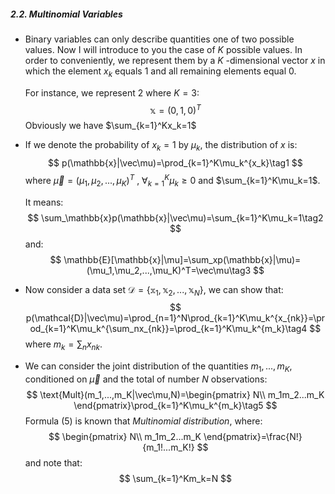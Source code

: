 ##### **2.2. Multinomial Variables**

* Binary variables can only describe quantities one of two possible values. Now I will introduce to you the case of $K$ possible values. In order to conveniently, we represent them by a $K$ -dimensional vector $x$ in which the element $x_k$ equals $1$ and all remaining elements equal $0$.

  For instance, we represent $2$ where $K=3$:
  $$
  \mathbb{x}=(0,1,0)^T
  $$
  Obviously we have $\sum_{k=1}^Kx_k=1$

* If we denote the probability of $x_k=1$ by $\mu_k$, the distribution of $x$ is:
  $$
  p(\mathbb{x}|\vec\mu)=\prod_{k=1}^K\mu_k^{x_k}\tag1
  $$
  where $\vec\mu=(\mu_1,\mu_2,...,\mu_K)^T$ ,  $\forall_{k=1}^K\mu_k\ge0$ and $\sum_{k=1}^K\mu_k=1$.

  It means:
  $$
  \sum_\mathbb{x}p(\mathbb{x}|\vec\mu)=\sum_{k=1}^K\mu_k=1\tag2
  $$
  and:
  $$
  \mathbb{E}[\mathbb{x}|\mu]=\sum_xp(\mathbb{x}|\mu)=(\mu_1,\mu_2,...,\mu_K)^T=\vec\mu\tag3
  $$
  

* Now consider a data set $\mathcal{D}=\{\mathbb{x}_1,\mathbb{x}_2,...,\mathbb{x}_N\}$, we can show that:
  $$
  p(\mathcal{D}|\vec\mu)=\prod_{n=1}^N\prod_{k=1}^K\mu_k^{x_{nk}}=\prod_{k=1}^K\mu_k^{\sum_nx_{nk}}=\prod_{k=1}^K\mu_k^{m_k}\tag4
  $$
  where $m_k=\sum_nx_{nk}$.

* We can consider the joint distribution of the quantities $m_1,...,m_K$, conditioned on $\vec\mu$ and the total of number $N$ observations:
  $$
  \text{Mult}(m_1,...,m_K|\vec\mu,N)=\begin{pmatrix}
  N\\ m_1m_2...m_K
  \end{pmatrix}\prod_{k=1}^K\mu_k^{m_k}\tag5
  $$
  Formula $(5)$ is known that *Multinomial distribution*, where:
  $$
  \begin{pmatrix}
  N\\ m_1m_2...m_K
  \end{pmatrix}=\frac{N!}{m_1!...m_K!}
  $$
  and note that:
  $$
  \sum_{k=1}^Km_k=N
  $$
  